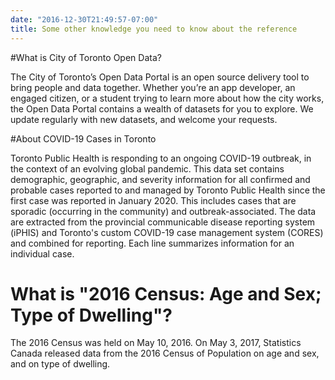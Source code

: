 ```yaml
---
date: "2016-12-30T21:49:57-07:00"
title: Some other knowledge you need to know about the reference
---
```


#What is City of Toronto Open Data?

The City of Toronto’s Open Data Portal is an open source delivery tool to bring people and data together. Whether you’re an app developer, an engaged citizen, or a student trying to learn more about how the city works, the Open Data Portal contains a wealth of datasets for you to explore. We update regularly with new datasets, and welcome your requests.

#About COVID-19 Cases in Toronto

Toronto Public Health is responding to an ongoing COVID-19 outbreak, in the context of an evolving global pandemic. This data set contains demographic, geographic, and severity information for all confirmed and probable cases reported to and managed by Toronto Public Health since the first case was reported in January 2020. This includes cases that are sporadic (occurring in the community) and outbreak-associated. The data are extracted from the provincial communicable disease reporting system (iPHIS) and Toronto's custom COVID-19 case management system (CORES) and combined for reporting. Each line summarizes information for an individual case.

# What is "2016 Census: Age and Sex; Type of Dwelling"?

The 2016 Census was held on May 10, 2016. On May 3, 2017, Statistics Canada
released data from the 2016 Census of Population on age and sex, and on type of
dwelling.